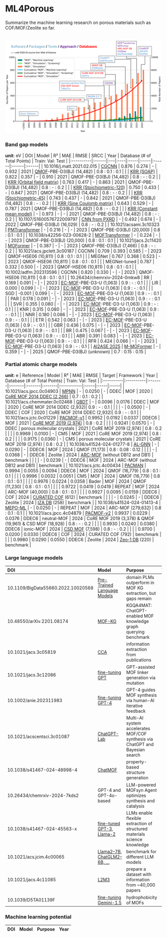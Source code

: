 # ML4Porous
Summarize the machine learning research on porous materials such as COF/MOF/Zeolite so far.<br><br>                                                                
![Reported database, software and tools](/figs/years.png "years")                   
                                                 
                                      
### Band gap models
**unit**: eV
| DOI | Model | R² | MAE | RMSE | SRCC | Year | Database (# of Total Points) | Train: Val: Test |
|:----------|:------|:---|:----|:-----|:-----|:------|:------|:------|
| 10.1016/j.matt.2021.02.015   | [CGCNN](https://github.com/Andrew-S-Rosen/QMOF/tree/main/machine_learning/cgcnn) | 0.876 | 0.274 | - | 0.932 | 2021 | [QMOF](https://github.com/Andrew-S-Rosen/QMOF)-PBE-D3(BJ) (14,482) | 0.8 : 0.1 : 0.1 |
| | [KRR (SOAP)](https://github.com/Andrew-S-Rosen/QMOF/tree/main/machine_learning/soap_kernel) | 0.822 | 0.357 | - | 0.910 | 2021 | QMOF-PBE-D3(BJ) (14,482) | 0.8 : - : 0.2 |
| | [KRR (Orbital field matrix)](https://github.com/Andrew-S-Rosen/QMOF/tree/main/machine_learning/orbital_field_matrix) | 0.763 | 0.417 | - | 0.863 | 2021 | QMOF-PBE-D3(BJ) (14,482) | 0.8 : - : 0.2 |
| | [KRR (Stoichiometric-120)](https://github.com/Andrew-S-Rosen/QMOF/tree/main/machine_learning/meredig_stoichiometric_120) | 0.750 | 0.433 | - | 0.847 | 2021 | QMOF-PBE-D3(BJ) (14,482) | 0.8 : - : 0.2 |
| | [KRR (Stoichiometric-45)](https://github.com/Andrew-S-Rosen/QMOF/tree/main/machine_learning/he_stoichiometric_45) | 0.743 | 0.437 | - | 0.842 | 2021 | QMOF-PBE-D3(BJ) (14,482) | 0.8 : - : 0.2 |
| | [KRR (Sine Coulomb matrix)](https://github.com/Andrew-S-Rosen/QMOF/tree/main/machine_learning/sine_matrix) | 0.643 | 0.529 | - | 0.787 | 2021 | QMOF-PBE-D3(BJ) (14,482) | 0.8 : - : 0.2 |
| | [KRR (Constant mean model)](https://github.com/Andrew-S-Rosen/QMOF/tree/main/machine_learning) | - | 0.973 | - | - | 2021 | QMOF-PBE-D3(BJ) (14,482) | 0.8 : - : 0.2 |
| 10.1107/S1600576722009797    | [CNN from PXRD](https://github.com/gomezperalta/band-gap_pxrd/) | - | 0.492 | 0.674 | - | 2022 | QMOF-PBE-D3(BJ) (16,029) | 0.8 : - : 0.2 |
| 10.1021/acsami.3c10323       | [PMTransformer](https://github.com/hspark1212/MOFTransformer)  | - | 0.216 | - | - | 2023 | QMOF-PBE-D3(BJ) (20,000) | 0.8 : 0.1 : 0.1 |
| 10.1038/s42256-023-00628-2   | [MOFTransformer](https://github.com/hspark1212/MOFTransformer) | - | 0.224 | - | - | 2023 | QMOF-PBE-D3(BJ) (20,000) | 0.8 : 0.1 : 0.1 |
| 10.1021/jacs.2c11420         | [MOFormer](https://github.com/zcao0420/MOFormer) | - | 0.387 | - | - | 2023 | QMOF-PBE-D3(BJ) (7,466) | 0.8 : - : 0.2 |
| 10.1021/acs.jpclett.3c00187  | CGCNN | 0.709 | 0.393 | 0.585 | - | 2023 | QMOF-HSE06 (10,811) | 0.8 : 0.1 : 0.1 |
| | MEGNet | 0.767 | 0.368 | 0.523 | - |  2023 | QMOF-HSE06 (10,811) | 0.8 : 0.1 : 0.1 |
| | MEGNet-tuned | 0.787 | 0.332 | 0.500 | - |  2023 | QMOF-HSE06 (10,811) | 0.8 : 0.1 : 0.1 |
| 10.1002/adfm.202313596       | CGCNN | 0.820 | 0.330 | - | - | 2023 | QMOF-HSE06 (10,811) | 0.8 : 0.1 : 0.1 |
| 10.26434/chemrxiv-2024-0mkw8 | RR | 0.169 | 0.091 | - | - | 2023 | [EC-MOF](https://ec-mof.njit.edu/)-PBE-D3-U (1,063) | 0.9 : - : 0.1 |
| | LIR | 0.000 | 0.099 | - | - | 2023 | [EC-MOF](https://ec-mof.njit.edu/)-PBE-D3-U (1,063) | 0.9 : - : 0.1 |
| | SGD | -0.001 | 0.099 | - | - | 2023 | [EC-MOF](https://ec-mof.njit.edu/)-PBE-D3-U (1,063) | 0.9 : - : 0.1 |
| | PAR | 0.178 | 0.091 | - | - | 2023 | [EC-MOF](https://ec-mof.njit.edu/)-PBE-D3-U (1,063) | 0.9 : - : 0.1 |
| | SVR | 0.355 | 0.080 | - | - | 2023 | [EC-MOF](https://ec-mof.njit.edu/)-PBE-D3-U (1,063) | 0.9 : - : 0.1 |
| | KNR | 0.315 | 0.080 | - | - | 2023 | [EC-MOF](https://ec-mof.njit.edu/)-PBE-D3-U (1,063) | 0.9 : - : 0.1 |
| | NNR | 0.180 | 0.086 | - | - | 2023 | [EC-MOF](https://ec-mof.njit.edu/)-PBE-D3-U (1,063) | 0.9 : - : 0.1 |
| | ETR | 0.542 | 0.063 | - | - | 2023 | [EC-MOF](https://ec-mof.njit.edu/)-PBE-D3-U (1,063) | 0.9 : - : 0.1 |
| | GBR | 0.436 | 0.075 | - | - | 2023 | [EC-MOF](https://ec-mof.njit.edu/)-PBE-D3-U (1,063) | 0.9 : - : 0.1 |
| | BR  | 0.475 | 0.067 | - | - | 2023 | [EC-MOF](https://ec-mof.njit.edu/)-PBE-D3-U (1,063) | 0.9 : - : 0.1 |
| | ABR | 0.391 | 0.083 | - | - | 2023 | [EC-MOF](https://ec-mof.njit.edu/)-PBE-D3-U (1,063) | 0.9 : - : 0.1 |
| | RFR | 0.424 | 0.066 | - | - | 2023 | [EC-MOF](https://ec-mof.njit.edu/)-PBE-D3-U (1,063) | 0.9 : - : 0.1 |
| [AI2ASE 2025](https://ai-2-ase.github.io/papers/27_1_AAAI_2025_AI4ASE_workshop_MOF.pdf) | [M-MOFormer](https://github.com/IkeYang/M-MOFormer) | - | 0.359 | - | - | 2025 | QMOF-PBE-D3(BJ) (unknown) | 0.7 : 0.15 : 0.15 |

### Partial atomic charge models
**unit**: e
| Reference | Model | R² | MAE | RMSE | Target | Framework | Year | Database (# of Total Points) | Train: Val: Test |
|:----------|:----------|:-------|:-------|:-------|:-------|:-----------|:-----|:-----|:-----|
| 10.1021/acs.jpcc.0c04903 | [MPNN](https://github.com/SimonEnsemble/mpn_charges) | - | 0.0250 | - | DDEC | MOF | 2020 | [CoRE MOF 2014 DDEC (2,266)](https://zenodo.org/records/3986573) | 0.7 : 0.1 : 0.2 |
| 10.1021/acs.chemmater.0c02468 | [GBDT](https://github.com/scidatasoft/mof/) | - | 0.0096 | 0.0176 | DDEC | MOF | 2020 | CoRE MOF 2014 DDEC (2,932)| 0.9 : - : 0.1 |
|  |  | - | 0.0500 | - | DDEC | COF | 2020 | CoRE MOF 2014 DDEC (2,932)| 0.9 : - : 0.1 |
| 10.1021/acs.jctc.0c01229 | [PACMOF-v1](https://github.com/arung-northwestern/pacmof) | 0.9952 | 0.0192 | 0.0337 | DDEC6 | MOF | 2021 |  [CoRE MOF 2019 (2,974)](https://zenodo.org/records/14184621) | 0.8 : 0.2 |
|  |  | 0.9241 | 0.0570 | - | DDEC | porous molecular crystals | 2021 |  CoRE MOF 2019 (2,974) | 0.8 : 0.2 |
|  |  | 0.9969 | 0.0100 | - | CM5 | MOF | 2021 |  CoRE MOF 2019 (2,974) | 0.8 : 0.2 |
|  |  | 0.9175 | 0.0360 | - | CM5 | porous molecular crystals | 2021 |  CoRE MOF 2019 (2,974) | 0.8 : 0.2 |
| 10.1038/s41524-024-01277-8 | [AL-GNN](https://github.com/tummfm/mof-al) | - | 0.0290 | - | DDEC6 | MOF | 2024 | QMOF (11,173) | 0.8 : 0.08 : 0.12 |
|  | | - | 0.0368 | - | DDEC6 | Zeolite | 2024 | [ARC-MOF](https://zenodo.org/records/13891643) (without DB12 and DB1) | benchmark |
|  | | - | 0.0239 | - | DDEC6 | MOF | 2024 | ARC-MOF (without DB12 and DB1) | benchmark |
| 10.1021/acs.jctc.4c00434 | [PACMAN](https://github.com/mtap-research/PACMAN-charge) | 0.9994 | 0.0055 | 0.0094 | DDEC6 | MOF | 2024 | QMOF (16,779) | 0.8 : 0.1 : 0.1 |
|  | | 0.9996 | 0.0032 | 0.0051 | CM5 | MOF | 2024 | QMOF (16,779) | 0.8 : 0.1 : 0.1 |
|  | | 0.9976 | 0.0224 | 0.0358 | Bader | MOF | 2024 | QMOF (11,230) | 0.8 : 0.1 : 0.1 |
|  | | 0.9722 | 0.0419 | 0.0419 | REPEAT | MOF | 2024 | ARC-MOF (40,000) | 0.8 : 0.1 : 0.1 |
|  | | 0.9927 | 0.0095 | 0.0159 | DDEC6 | COF | 2024 | [CURATED COF](https://github.com/danieleongari/CURATED-COFs) (612) | benchmark |
|  | | - | 0.0245 | - | DDEC6 | Zeolite | 2024 | [IZA DB](https://www.iza-structure.org/databases/) (258) | benchmark |
| 10.1038/s41524-024-01413-4 | [MEPO-ML](https://github.com/uowoolab/MEPO-ML) | - | 0.0250 | - | REPEAT | MOF | 2024 | ARC-MOF (279,632) | 0.8 : 0.1 : 0.1 |
| 10.1021/acs.jpcc.4c04879 | [PACMOF-v2](https://github.com/snurr-group/pacmof2) | 0.9937 | 0.0229 | 0.0376 | DDEC6 | neutral-MOF | 2024 | CoRE MOF 2019 (3,378) & QMOF (19,961) & CSD MOF (18,928) | 0.8 : - : 0.2 |
|  | | 0.9930 | 0.0240 | 0.0380 | DDEC6 | ionic-MOF | 2024 | [CSD MOF](https://www.ccdc.cam.ac.uk/free-products/csd-mof-collection/) (7,598) | 0.8 : - : 0.2 |
|  | | 0.9700 | 0.0200 | 0.0330 | DDEC6 | COF | 2024 | CURATED COF (792) | benchmark |
|  | | 0.9980 | 0.0290 | 0.0550 | DDEC6 | Zeolite | 2024 | [Zeo-1 DB](https://archive.materialscloud.org/record/2021.171) (220) | benchmark |

### Large language models
| DOI | Model | Purpose | Year |
|:----------|:------|:-------|:-----|
| 10.1109/BigData55660.2022.10020568 | [Pre-Trained Language Models](https://github.com/anyuanay/MOF) | domain PLMs outperform in MOF KG extraction, but gaps remain | 2022 |
| 10.48550/arXiv.2201.08174  | [MOF-KG](https://github.com/KGQA/leaderboard) | KGQA4MAT: ChatGPT-enabled MOF knowledge graph querying benchmark | 2022 |
| 10.1021/jacs.3c05819       | [CCA](https://github.com/zach-zhiling-zheng/ChatGPT_Chemistry_Assistant) | information extraction from publications | 2023 |
| 10.1021/jacs.3c12086       | [fine-tuning GPT](https://github.com/zach-zhiling-zheng/Linker-Mutation) | GPT-assisted MOF linker generation via mutation | 2023 |
| 10.1002/anie.202311983     | [fine-tuning GPT-4](https://github.com/zach-zhiling-zheng/Reticular_Chemist) | GPT-4 guides MOF synthesis via human-AI iterative feedback | 2023 |
| 10.1021/acscentsci.3c01087 | [ChatGPT-Lab](https://github.com/zach-zhiling-zheng/ChatGPT-Lab) | Multi-AI system accelerates MOF/COF synthesis via ChatGPT and Bayesian search | 2023 |
| 10.1038/s41467-024-48998-4 | [ChatMOF](https://github.com/Yeonghun1675/ChatMOF) | property-based structure generation | 2024 |
| 10.26434/chemrxiv-2024-7kds2 | GPT-4 and GPT-4o-based | LLM-powered MOFsyn Agent optimizes synthesis and catalysis | 2024 |
| 10.1038/s41467-024-45563-x | [fine-tuned GPT-3, Llama-2](https://github.com/LBNLP/NERRE) | LLMs enable flexible extraction of structured materials science knowledge | 2024 |
| 10.1021/acs.jcim.4c00065   | [Llama2–7B, ChatGLM2–6B, …](https://github.com/MontageBai/Evaluation-of-open-source-large-language-models-for-metal-organic-frameworks-research) | benchmark for different LLM models | 2024 |
| 10.1021/jacs.4c11085       | [L2M3](https://github.com/Yeonghun1675/L2M3) | prepare a dataset with information from ~40,000 papers | 2025 |
| 10.1039/D5TA01139F         | [fine-tuning Gemini-1.5](https://github.com/xiaoyu961031/Fine-tuned-Gemini) | hydrophobicity of MOFs | 2025 |


### Machine learning potential
| DOI | Model | Purpose | Year |
|:----------|:------|:-------|:-----|









